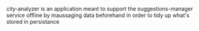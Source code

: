 city-analyzer is an application meant to support the suggestions-manager service offline by maussaging data beforehand in order to tidy up what's stored in persistance
